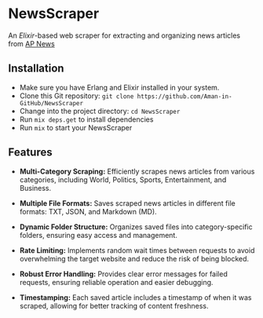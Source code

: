 # NewsScraper

An _Elixir_-based web scraper for extracting and organizing news articles from [AP News](https://apnews.com/)

## Installation

- Make sure you have Erlang and Elixir installed in your system.
- Clone this Git repository: `git clone https://github.com/Aman-in-GitHub/NewsScraper`
- Change into the project directory: `cd NewsScraper`
- Run `mix deps.get` to install dependencies
- Run `mix` to start your NewsScraper

## Features

- **Multi-Category Scraping:** Efficiently scrapes news articles from various categories, including World, Politics, Sports, Entertainment, and Business.

- **Multiple File Formats:** Saves scraped news articles in different file formats: TXT, JSON, and Markdown (MD).

- **Dynamic Folder Structure:** Organizes saved files into category-specific folders, ensuring easy access and management.

- **Rate Limiting:** Implements random wait times between requests to avoid overwhelming the target website and reduce the risk of being blocked.

- **Robust Error Handling:** Provides clear error messages for failed requests, ensuring reliable operation and easier debugging.

- **Timestamping:** Each saved article includes a timestamp of when it was scraped, allowing for better tracking of content freshness.
